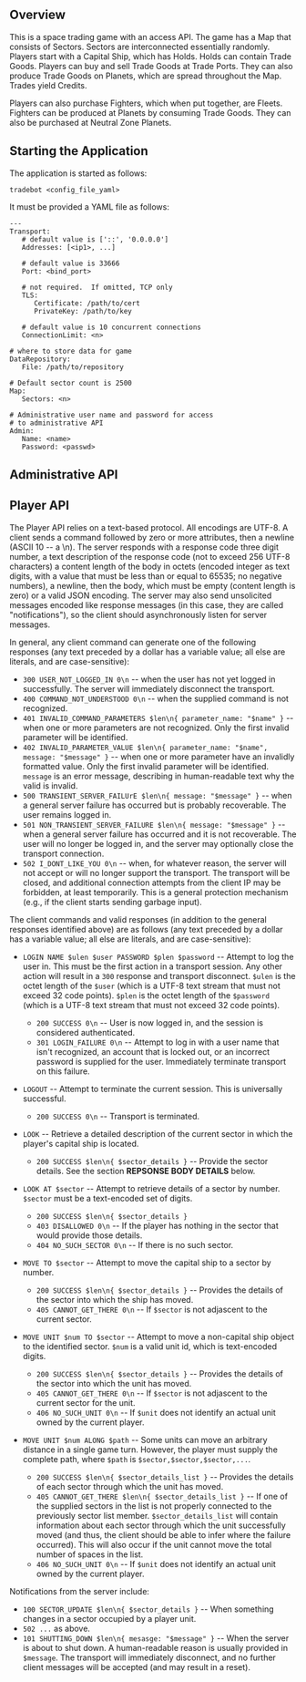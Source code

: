 ## Overview

This is a space trading game with an access API.  The game has a Map that
consists of Sectors.  Sectors are interconnected essentially randomly.
Players start with a Capital Ship, which has Holds.  Holds can contain
Trade Goods.  Players can buy and sell Trade Goods at Trade Ports.  They
can also produce Trade Goods on Planets, which are spread throughout the
Map.  Trades yield Credits.

Players can also purchase Fighters, which when put together, are Fleets.
Fighters can be produced at Planets by consuming Trade Goods.  They can
also be purchased at Neutral Zone Planets.

## Starting the Application

The application is started as follows:

```
tradebot <config_file_yaml>
```

It must be provided a YAML file as follows:

```
---
Transport:
   # default value is ['::', '0.0.0.0']
   Addresses: [<ip1>, ...]

   # default value is 33666
   Port: <bind_port>

   # not required.  If omitted, TCP only
   TLS:
      Certificate: /path/to/cert
      PrivateKey: /path/to/key

   # default value is 10 concurrent connections
   ConnectionLimit: <n>

# where to store data for game
DataRepository:
   File: /path/to/repository

# Default sector count is 2500
Map:
   Sectors: <n>

# Administrative user name and password for access
# to administrative API
Admin:
   Name: <name>
   Password: <passwd>
```

## Administrative API


## Player API

The Player API relies on a text-based protocol.  All encodings are UTF-8.  A client sends a command followed by zero or more attributes, then a newline (ASCII 10 -- a \n).  The server responds with a response code three digit number, a text description of the response code (not to exceed 256 UTF-8 characters) a content length of the body in octets (encoded integer as text digits, with a value that must be less than or equal to 65535; no negative numbers), a newline, then the body, which must be empty (content length is zero) or a valid JSON encoding.  The server may also send unsolicited messages encoded like response messages (in this case, they are called "notifications"), so the client should asynchronously listen for server messages.

In general, any client command can generate one of the following responses (any text preceded by a dollar has a variable value; all else are literals, and are case-sensitive):

* `300 USER_NOT_LOGGED_IN 0\n` -- when the user has not yet logged in successfully.  The server will immediately disconnect the transport.
* `400 COMMAND_NOT_UNDERSTOOD 0\n` -- when the supplied command is not recognized.
* `401 INVALID_COMMAND_PARAMETERS $len\n{ parameter_name: "$name" }` -- when one or more parameters are not recognized.  Only the first invalid parameter will be identified.
* `402 INVALID_PARAMETER_VALUE $len\n{ parameter_name: "$name", message: "$message" }` -- when one or more parameter have an invalidly formatted value.  Only the first invalid parameter will be identified.  `message` is an error message, describing in human-readable text why the valid is invalid.
* `500 TRANSIENT_SERVER_FAILUrE $len\n{ message: "$message" }` -- when a general server failure has occurred but is probably recoverable.  The user remains logged in.
* `501 NON_TRANSIENT_SERVER_FAILURE $len\n{ message: "$message" }` -- when a general server failure has occurred and it is not recoverable.  The user will no longer be logged in, and the server may optionally close the transport connection.
* `502 I_DONT_LIKE_YOU 0\n` -- when, for whatever reason, the server will not accept or will no longer support the transport.  The transport will be closed, and additional connection attempts from the client IP may be forbidden, at least temporarily.  This is a general protection mechanism (e.g., if the client starts sending garbage input).

The client commands and valid responses (in addition to the general responses identified above) are as follows (any text preceded by a dollar has a variable value; all else are literals, and are case-sensitive):

* `LOGIN NAME $ulen $user PASSWORD $plen $password` -- Attempt to log the user in.  This must be the first action in a transport session.  Any other action will result in a `300` response and transport disconnect.  `$ulen` is the octet length of the `$user` (which is a UTF-8 text stream that must not exceed 32 code points).  `$plen` is the octet length of the `$password` (which is a UTF-8 text stream that must not exceed 32 code points).
  - `200 SUCCESS 0\n` -- User is now logged in, and the session is considered authenticated.
  - `301 LOGIN_FAILURE 0\n` -- Attempt to log in with a user name that isn't recognized, an account that is locked out, or an incorrect password is supplied for the user.  Immediately terminate transport on this failure.

* `LOGOUT` -- Attempt to terminate the current session.  This is universally successful.
  - `200 SUCCESS 0\n` -- Transport is terminated.
  
* `LOOK` -- Retrieve a detailed description of the current sector in which the player's capital ship is located.
  - `200 SUCCESS $len\n{ $sector_details }` -- Provide the sector details.  See the section **REPSONSE BODY DETAILS** below.
  
* `LOOK AT $sector` -- Attempt to retrieve details of a sector by number.  `$sector` must be a text-encoded set of digits.
  - `200 SUCCESS $len\n{ $sector_details }`
  - `403 DISALLOWED 0\n` -- If the player has nothing in the sector that would provide those details.
  - `404 NO_SUCH_SECTOR 0\n` -- If there is no such sector.

* `MOVE TO $sector` -- Attempt to move the capital ship to a sector by number.
  - `200 SUCCESS $len\n{ $sector_details }` -- Provides the details of the sector into which the ship has moved.
  - `405 CANNOT_GET_THERE 0\n` -- If `$sector` is not adjascent to the current sector.
  
* `MOVE UNIT $num TO $sector` -- Attempt to move a non-capital ship object to the identified sector.  `$num` is a valid unit id, which is text-encoded digits.
  - `200 SUCCESS $len\n{ $sector_details }` -- Provides the details of the sector into which the unit has moved.
  - `405 CANNOT_GET_THERE 0\n` -- If `$sector` is not adjascent to the current sector for the unit.
  - `406 NO_SUCH_UNIT 0\n` -- If `$unit` does not identify an actual unit owned by the current player.

* `MOVE UNIT $num ALONG $path` -- Some units can move an arbitrary distance in a single game turn.  However, the player must supply the complete path, where `$path` is `$sector,$sector,$sector,...`.
  - `200 SUCCESS $len\n{ $sector_details_list }` -- Provides the details of each sector through which the unit has moved.
  - `405 CANNOT_GET_THERE $len\n{ $sector_details_list }` -- If one of the supplied sectors in the list is not properly connected to the previously sector list member.  `$sector_details_list` will contain information about each sector through which the unit successfully moved (and thus, the client should be able to infer where the failure occurred).  This will also occur if the unit cannot move the total number of spaces in the list.
  - `406 NO_SUCH_UNIT 0\n` -- If `$unit` does not identify an actual unit owned by the current player.

Notifications from the server include:

* `100 SECTOR_UPDATE $len\n{ $sector_details }` -- When something changes in a sector occupied by a player unit.
* `502 ...` as above.
* `101 SHUTTING_DOWN $len\n{ mesasge: "$message" }` -- When the server is about to shut down.  A human-readable reason is usually provided in `$message`.  The transport will immediately disconnect, and no further client messages will be accepted (and may result in a reset).

